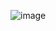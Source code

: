 ![image](https://github.com/leicester70/ABGTA/assets/82318965/4c6f9b15-d11a-4a30-9110-e702d4ef51dd)
